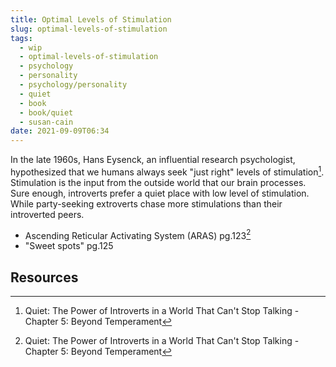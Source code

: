 ```yaml
---
title: Optimal Levels of Stimulation
slug: optimal-levels-of-stimulation
tags:
  - wip
  - optimal-levels-of-stimulation
  - psychology
  - personality
  - psychology/personality
  - quiet
  - book
  - book/quiet
  - susan-cain
date: 2021-09-09T06:34
---
```



In the late 1960s, Hans Eysenck, an influential research psychologist,
hypothesized that we humans always seek "just right" levels of stimulation[^1].
Stimulation is the input from the outside world that our brain processes.
Sure enough, introverts prefer a quiet place with low level of stimulation.
While party-seeking extroverts chase more stimulations than their introverted
peers.

- Ascending Reticular Activating System (ARAS) pg.123[^1]
- "Sweet spots" pg.125


## Resources

[^1]: Quiet: The Power of Introverts in a World That Can't Stop Talking - Chapter 5: Beyond Temperament


